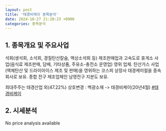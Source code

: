 ```yaml
---
layout: post
title: '태경비케이 종목분석'
date: 2024-10-27 21:20:23 +0900
categories: 종목분석
---
```


## 1. 종목개요 및 주요사업

석회(생석회, 소석회, 경질탄산칼슘, 액상소석회 등) 제조판매업과 고속도로 휴게소 사업(음식료 제조판매, 담배, 기타상품, 주유소-충전소 운영업) 영위 업체. 탄산가스 사업(액체탄산 및 드라이아이스 제조 및 판매)을 영위하는 코스피 상장사 태경케미컬을 종속회사로 보유. 종합 전구 제조업체인 남영전구 지분도 보유.

최대주주는 태경산업 외(47.22%) 상호변경 : 백광소재 -> 태경비케이(20년4월)
[#태경비케이](#)

## 2. 시세분석

No price analysis available
